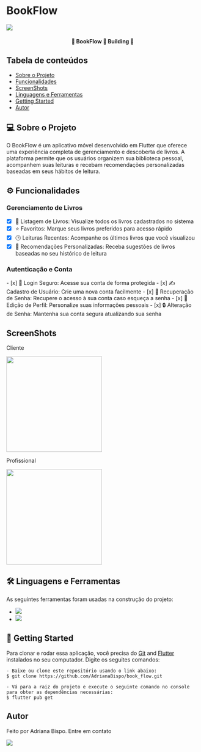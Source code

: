   <h1>BookFlow</h1>

<img src="http://img.shields.io/static/v1?label=STATUS&message=Building&color=BLUE&style=for-the-badge"/>

<h4 align="center"> 
	🚧  BookFlow 🚀 Building  🚧
</h4> <!-- Status -->

<h2 id="sumario">Tabela de conteúdos</h2>
<ul>
    <li><a href="#sobre">Sobre o Projeto</a></li>
    <li><a href="#funcionalidade">Funcionalidades</a></li>
    <li><a href="#screenshots">ScreenShots</a></li>
    <li><a href="#linguagem">Linguagens e Ferramentas</a></li>
    <li><a href="#started">Getting Started</a></li>
    <li><a href='#autor'>Autor</a></li>
    <!--<li><a href=#licenca>Licença</a></li>-->
</ul>
<!-- final sumario -->

<h2 id='sobre'>💻 Sobre o Projeto</h2>

<p>
O BookFlow é um aplicativo móvel desenvolvido em Flutter que oferece uma experiência completa de gerenciamento e descoberta de livros. A plataforma permite que os usuários organizem sua biblioteca pessoal, acompanhem suas leituras e recebam recomendações personalizadas baseadas em seus hábitos de leitura.
</p>
<!--final sobre -->

<h2 id='funcionalidade'>⚙️ Funcionalidades</h2>

<h3>Gerenciamento de Livros</h3>

- [x] 📖 Listagem de Livros: Visualize todos os livros cadastrados no sistema
- [x] ⭐ Favoritos: Marque seus livros preferidos para acesso rápido
- [x] 🕒 Leituras Recentes: Acompanhe os últimos livros que você visualizou
- [x] 🎯 Recomendações Personalizadas: Receba sugestões de livros baseadas no seu histórico de leitura

<h3>Autenticação e Conta</h3>
- [x] 🔐 Login Seguro: Acesse sua conta de forma protegida
- [x] ✍️ Cadastro de Usuário: Crie uma nova conta facilmente
- [x] 🔑 Recuperação de Senha: Recupere o acesso à sua conta caso esqueça a senha
- [x] 👤 Edição de Perfil: Personalize suas informações pessoais
- [x] 🔒 Alteração de Senha: Mantenha sua conta segura atualizando sua senha

<!-- ScreenShots -->

<h2 id="screenshot">ScreenShots</h2>
<p align="center"> 
  <p>
    Cliente
  </p>
  <img src="" width="250px">
</p>
<p align="center"> 
  <p>
    Profissional
  </p>
  <img src="" width="250px">
</p>

<!-- final funcionalidades -->
<h2 id='linguagem'>🛠 Linguagens e Ferramentas</h2>

<p>
As seguintes ferramentas foram usadas na construção do projeto:
</p>
<ul>
  <li><img src="https://img.shields.io/badge/Dart-0175C2?style=for-the-badge&logo=dart&logoColor=white">
  </li>
  <li><img src="https://img.shields.io/badge/Flutter-02569B?style=for-the-badge&logo=flutter&logoColor=white"></li>
  
</ul>
<!-- final linguagens -->
<h2 id='started'>🚀 Getting Started</h2>

Para clonar e rodar essa aplicação, você precisa do [Git](https://git-scm.com) and [Flutter](https://docs.flutter.dev/get-started/install) instalados no seu computador. Digite os seguites comandos:

    - Baixe ou clone este repositório usando o link abaixo:
    $ git clone https://github.com/AdrianaBispo/book_flow.git
    
    - Vá para a raiz do projeto e execute o seguinte comando no console para obter as dependências necessárias:
    $ flutter pub get


<h2 id="autor">Autor</h2>

  <p>Feito por Adriana Bispo. Entre em contato</p>
  <a href="mailto:adriana.bispo283@gmail.com"><img src="https://img.shields.io/badge/Gmail-D14836?style=for-the-badge&logo=gmail&logoColor=white" target="_blank"></a>


